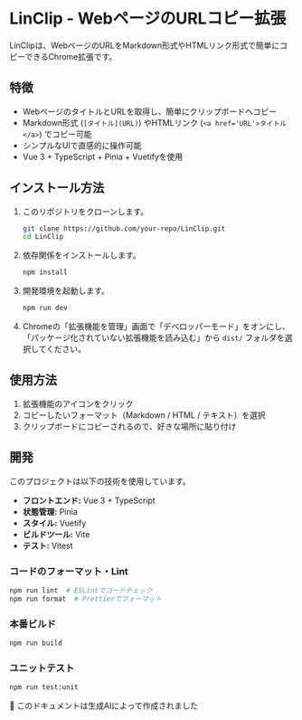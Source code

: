 # LinClip - WebページのURLコピー拡張

LinClipは、WebページのURLをMarkdown形式やHTMLリンク形式で簡単にコピーできるChrome拡張です。

## 特徴

- WebページのタイトルとURLを取得し、簡単にクリップボードへコピー
- Markdown形式 (`[タイトル](URL)`) やHTMLリンク (`<a href='URL'>タイトル</a>`) でコピー可能
- シンプルなUIで直感的に操作可能
- Vue 3 + TypeScript + Pinia + Vuetifyを使用

## インストール方法

1. このリポジトリをクローンします。
   ```sh
   git clone https://github.com/your-repo/LinClip.git
   cd LinClip
   ```
2. 依存関係をインストールします。
   ```sh
   npm install
   ```
3. 開発環境を起動します。
   ```sh
   npm run dev
   ```
4. Chromeの「拡張機能を管理」画面で「デベロッパーモード」をオンにし、「パッケージ化されていない拡張機能を読み込む」から `dist/` フォルダを選択してください。

## 使用方法

1. 拡張機能のアイコンをクリック
2. コピーしたいフォーマット（Markdown / HTML / テキスト）を選択
3. クリップボードにコピーされるので、好きな場所に貼り付け

## 開発

このプロジェクトは以下の技術を使用しています。

- **フロントエンド:** Vue 3 + TypeScript
- **状態管理:** Pinia
- **スタイル:** Vuetify
- **ビルドツール:** Vite
- **テスト:** Vitest

### コードのフォーマット・Lint

```sh
npm run lint  # ESLintでコードチェック
npm run format  # Prettierでフォーマット
```

### 本番ビルド

```sh
npm run build
```

### ユニットテスト

```sh
npm run test:unit
```

🤖 このドキュメントは生成AIによって作成されました
